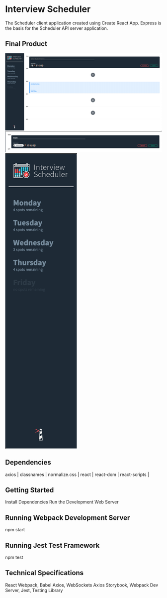 # Interview Scheduler

The Scheduler client application created using Create React App. Express is the basis for the Scheduler API server application.

## Final Product

!["Full Overview of Scheduler App"](https://github.com/grant-murphy/scheduler/blob/master/docs/full-overview.png)
!["Booking time slot with interviewer"](https://github.com/grant-murphy/scheduler/blob/master/docs/booking-time-with-interviewer.png)
!["Side panel displaying remaining times"](https://github.com/grant-murphy/scheduler/blob/master/docs/side-panel-displaying-remaining-times.png)

## Dependencies

axios | 
classnames |
normalize.css |
react |
react-dom |
react-scripts |

## Getting Started

Install Dependencies
Run the Development Web Server

## Running Webpack Development Server

npm start

## Running Jest Test Framework

npm test

## Technical Specifications

React
Webpack, Babel
Axios, WebSockets
Axios
Storybook, Webpack Dev Server, Jest, Testing Library
